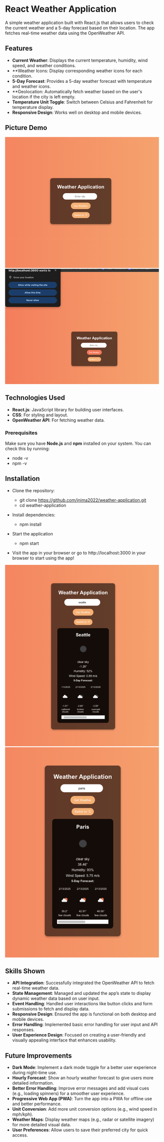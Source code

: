 # React Weather Application

A simple weather application built with React.js that allows users to check the current weather and a 5-day forecast based on their location. The app fetches real-time weather data using the OpenWeather API.

## Features

- **Current Weather**: Displays the current temperature, humidity, wind speed, and weather conditions.
- **Weather Icons: Display corresponding weather icons for each condition.
- **5-Day Forecast**: Provides a 5-day weather forecast with temperature and weather icons.
- **Geolocation: Automatically fetch weather based on the user's location if the city is left empty.
- **Temperature Unit Toggle**: Switch between Celsius and Fahrenheit for temperature display.
- **Responsive Design**: Works well on desktop and mobile devices.

## Picture Demo
![Welcome UI](media/welcomeui.png)
![Demo1](media/locationui.png)

## Technologies Used

- **React.js**: JavaScript library for building user interfaces.
- **CSS**: For styling and layout.
- **OpenWeather API**: For fetching weather data.

### Prerequisites
Make sure you have **Node.js** and **npm** installed on your system. You can check this by running:
- node -v
- npm -v

## Installation
- Clone the repository:
    - git clone https://github.com/jnima2022/weather-application.git
    - cd weather-application

- Install dependencies:
    - npm install

- Start the application
    - npm start

- Visit the app in your browser or go to http://localhost:3000 in your browser to start using the app!

![Demo2](media/celsiusui.png)
![Demo2.1](media/TempFui.png)

## Skills Shown

- **API Integration**: Successfully integrated the OpenWeather API to fetch real-time weather data.
- **State Management**: Managed and updated the app’s state to display dynamic weather data based on user input.
- **Event Handling**: Handled user interactions like button clicks and form submissions to fetch and display data.
- **Responsive Design**: Ensured the app is functional on both desktop and mobile devices.
- **Error Handling**: Implemented basic error handling for user input and API responses.
- **User Experience Design**: Focused on creating a user-friendly and visually appealing interface that enhances usability.

## Future Improvements

- **Dark Mode**: Implement a dark mode toggle for a better user experience during night-time use.
- **Hourly Forecast**: Show an hourly weather forecast to give users more detailed information.
- **Better Error Handling**: Improve error messages and add visual cues (e.g., loading spinners) for a smoother user experience.
- **Progressive Web App (PWA)**: Turn the app into a PWA for offline use and better performance.
- **Unit Conversion**: Add more unit conversion options (e.g., wind speed in mph/kph).
- **Weather Maps**: Display weather maps (e.g., radar or satellite imagery) for more detailed visual data.
- **User Preferences**: Allow users to save their preferred city for quick access.
